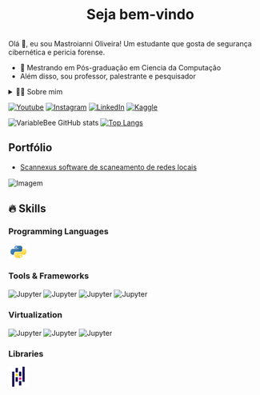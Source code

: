 <!--título-->
<div id="user-content-toc">
  <ul align="center">
    <summary><h1 style="display: inline-block">Seja bem-vindo</h1></summary>
</div>

<!-- Presentation -->
<p>
 Olá 👋, eu sou Mastroianni Oliveira! Um estudante que gosta de segurança cibernética e pericia forense.

  - 🌱 Mestrando em Pós-graduação em Ciencia da Computação
  - Além disso, sou professor, palestrante e pesquisador

</p>

<!-- Dropdown -->
<details>
  <summary>👨‍💻 Sobre mim </summary>

  - 💬 Especialista em Cibersegurança com mais de 10 anos de experiência em Perícia Digital, Prevenção e Investigação de Crimes Cibernéticos.

</details>

<!-- Links -->
[![Youtube](https://img.shields.io/badge/YouTube-FF0000?style=for-the-badge&logo=youtube&logoColor=white)](https://www.youtube.com/)
[![Instagram](https://img.shields.io/badge/Instagram-E4405F?style=for-the-badge&logo=instagram&logoColor=white)](https://www.instagram.com//)
[![LinkedIn](https://img.shields.io/badge/LinkedIn-0077B5?style=for-the-badge&logo=linkedin&logoColor=white)](https://www.linkedin.com/in//)
[![Kaggle](https://img.shields.io/badge/Kaggle-20BEFF?style=for-the-badge&logo=Kaggle&logoColor=white)](https://www.kaggle.com/)

<!-- GithubStats -->
![VariableBee GitHub stats](https://github-readme-stats.vercel.app/api?username=mastroiannioliveira&show_icons=true&theme=gotham)
[![Top Langs](https://github-readme-stats.vercel.app/api/top-langs/?username=mastroiannioliveira)](https://github.com/mastroiannioliveira/github-readme-stats)

 <link rel="stylesheet" type='text/css' href="https://cdn.jsdelivr.net/gh/devicons/devicon@latest/devicon.min.css" />
          

<!-- Portfólio -->
## Portfólio
- [Scannexus software de scaneamento de redes locais](https://github.com/mastroiannioliveira/scannexus)

<!-- GIF -->
<p align="left">
  <img align="center" src="https://github.com/VariableBee/VariableBee/assets/77739311/4e9f41af-6b57-49a7-b15a-74322e96b4d7" alt="Imagem">
</p>

## 🔥 Skills
<!-- Skills: Programming Languages -->
  <div style="flex-basis: 48%;">
    <h3>Programming Languages</h3>
    <img align="center" alt="Python" height="30" width="40" src="https://raw.githubusercontent.com/devicons/devicon/master/icons/python/python-original.svg">
  </div>
  
  <!-- Skills: Tools & Frameworks -->
  <div style="flex-basis: 48%;">
    <h3>Tools & Frameworks</h3>
    <img align="center" alt="Jupyter" height="30" width="40" src="https://cdn.jsdelivr.net/gh/devicons/devicon/icons/jupyter/jupyter-original.svg">
    <img align="center" alt="Jupyter" height="30" width="40" src="https://raw.githubusercontent.com/marwin1991/profile-technology-icons/refs/heads/main/icons/kali_linux.png">
    <img align="center" alt="Jupyter" height="30" width="40" src="https://raw.githubusercontent.com/marwin1991/profile-technology-icons/refs/heads/main/icons/windows.png">
    <img align="center" alt="Jupyter" height="30" width="40" src="https://raw.githubusercontent.com/marwin1991/profile-technology-icons/refs/heads/main/icons/linux.png">
  </div>

 <!-- Skills: Virtualization -->
  <div style="flex-basis: 48%;">
    <h3>Virtualization</h3>
    <img align="center" alt="Jupyter" height="40" width="40" src="https://img.shields.io/badge/Proxmox-E57000?style=for-the-badge&logo=proxmox&logoColor=white">
    <img align="center" alt="Jupyter" height="40" width="40" src="https://img.shields.io/badge/VirtualBox-21416b?style=for-the-badge&logo=VirtualBox&logoColor=white">
    <img align="center" alt="Jupyter" height="40" width="40" src="https://img.shields.io/badge/VMware-231f20?style=for-the-badge&logo=VMware&logoColor=white">
  </div>
  
  <!-- Skills: Libraries -->
  <div style="flex-basis: 48%;">
    <h3>Libraries</h3>
      <img align="center" alt="Pandas" src="https://raw.githubusercontent.com/devicons/devicon/2ae2a900d2f041da66e950e4d48052658d850630/icons/pandas/pandas-original.svg" alt="pandas" width="40" height="40"/>
  </div>




